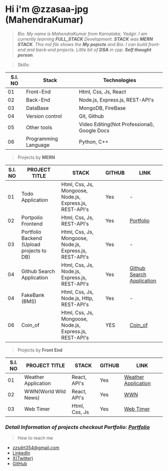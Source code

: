 # Hi i'm @zzasaa-jpg (MahendraKumar)

> *Bio: My name is MahendraKumar from Karnataka, Yadgir. I am currently learning **FULL_STACK** Development. **STACK** was **MERN STACK**. This md file shows the **My pojects** and Bio. I can build front-end and back-end projects. Little bit of **DSA** in cpp. **Self thought person***.

> Skills:

| S.I. NO | Stack | Technologies |
|---------|-------|-----------|
|01|Front-End|Html, Css, Js, React|
|02|Back-End|Node.js, Express.js, REST-API's|
|03|DataBase|MongoDB, FireBase|
|04|Version control|Git, Github|
|05|Other tools|Video Editing(Not Professional), Google Docs|
|06|Programming Language|Python, C++|

> Projects by **MERN**

| S.I. NO | PROJECT TITLE | STACK | GITHUB | LINK |
|---------|---------------|-------|--------|------|
|01|Todo Application|Html, Css, Js, Mongoose, Node.js, Express.js, REST-API's|Yes|-|
|02|Portpolio Frontend|Html, Css, Js, REST-API's|Yes|[Portfolio]()|
|03|Portfolio Backend (Upload projects to DB)|Html, Css, Js, Mongoose, Node.js, Express.js, REST-API's|Yes|-|
|04|Github Search Application|Html, Css, Js, Node.js, Express.js, REST-API's|Yes|[Github Search Application](https://github-h8w5.onrender.com)|
|04|FakeBank (BMS)|Html, Css, Js, Node.js, Http, REST-API's|Yes|-|
|06|Coin_of|Html, Css, Js, Mongoose, Node.js, Express.js, REST-API's|YES|[Coin_of](https://coin-of.netlify.app/)|

> Projects by **Front End**

| S.I. NO | PROJECT TITLE | STACK | GITHUB | LINK |
|---------|---------------|-------|--------|------|
|01|Weather Application|React, API's|Yes|[Weather Application](https://weather-status-web.netlify.app/)|
|02|WWN(World Wild News)|React, API's|Yes|[WWN](https://wwn.netlify.app/)|
|03|Web Timer|Html, Css, Js|Yes|[Web Timer](https://website-timer.netlify.app/)|

### *Detail Information of projects checkout Portfolio: [Portfolio]()*

> How to reach me
- zzsdrt354@gmail.com
- [LinkedIn](https://www.linkedin.com/in/mahendra-kumar-44627a243/)
- [X(Twitter)](https://twitter.com/Mahendr38360512)
- [GitHub](https://github.com/zzasaa-jpg)